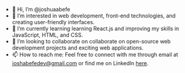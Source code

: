 - 👋 Hi, I’m @joshuaabefe
- 👀 I’m interested in web development, front-end technologies, and creating user-friendly interfaces.
- 🌱 I’m currently learning learning React.js and improving my skills in JavaScript, HTML, and CSS.
- 💞️ I’m looking to collaborate on collaborate on open-source web development projects and exciting web applications.
- 📫 How to reach me: Feel free to connect with me through email at joshabefedev@gmail.com or find me on LinkedIn [here](https://www.linkedin.com/in/joshua-abefe-a2b068222).

<!---
joshuaabefe/joshuaabefe is a ✨ special ✨ repository because its `README.md` (this file) appears on your GitHub profile.
You can click the Preview link to take a look at your changes.
--->

